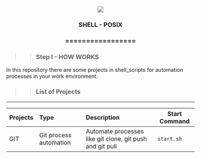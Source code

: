 <h1 align="center">
<img src="https://img.shields.io/static/v1?label=SHELL%20POR&message=MAYCON%20BATESTIN&color=7159c1&style=flat-square&logo=ghost"/>


<h3> <p align="center">SHELL - POSIX </p> </h3>
<h3> <p align="center"> ================= </p> </h3>

>> <h3> Step I - HOW WORKS </h3>

<p> In this repository there are some projects in shell_scripts for automation processes in your work environment. </p>

>> <h3> List of Projects </h3>
------------------------------

Projects             | Type  	                    | Description                                              | Start Command |
---------------------|:-----------------------------|:---------------------------------------------------------|-----------------
GIT                  |Git process automation	    | Automate processes like git clone, git push and git pull | `start.sh`